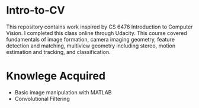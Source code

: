 # Intro-to-CV
This repository contains work inspired by CS 6476 Introduction to Computer Vision. I completed this class online through Udacity. This course covered fundamentals of image formation, camera imaging geometry, feature detection and matching, multiview geometry including stereo, motion estimation and tracking, and classification.

# Knowlege Acquired

* Basic image manipulation with MATLAB 
* Convolutional Filtering
